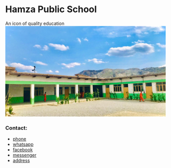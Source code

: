 # Hamza Public School
An icon of quality education
![](images/school.jpg)

### Contact:
* [phone](03460149720)
* [whatsapp](https://wa.me/923460149720)
* [facebook](https://hamzapublichighschool)
* [messenger](https://m.me/hamzapublichighschool)
* [address]()
